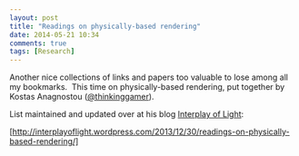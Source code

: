 ```yaml
---
layout: post
title: "Readings on physically-based rendering"
date: 2014-05-21 10:34
comments: true
tags: [Research]
---
```

Another nice collections of links and papers too valuable to lose among all my bookmarks.  This time on physically-based rendering, put together by Kostas Anagnostou ([@thinkinggamer](https://twitter.com/thinkinggamer)).

List maintained and updated over at his blog [Interplay of Light](http://interplayoflight.wordpress.com/):

[http://interplayoflight.wordpress.com/2013/12/30/readings-on-physically-based-rendering/]
